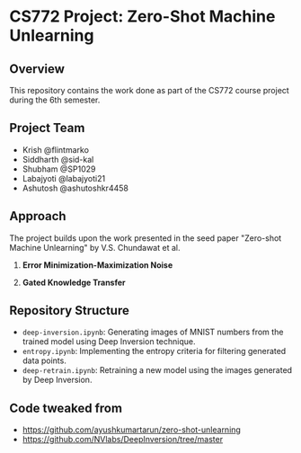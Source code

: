 # CS772 Project: Zero-Shot Machine Unlearning

## Overview
This repository contains the work done as part of the CS772 course project during the 6th semester.

## Project Team
- Krish @flintmarko
- Siddharth @sid-kal
- Shubham @SP1029
- Labajyoti @labajyoti21
- Ashutosh @ashutoshkr4458

## Approach
The project builds upon the work presented in the seed paper "Zero-shot Machine Unlearning" by V.S. Chundawat et al.

1. **Error Minimization-Maximization Noise**

2. **Gated Knowledge Transfer**

## Repository Structure
  - `deep-inversion.ipynb`: Generating images of MNIST numbers from the trained model using Deep Inversion technique.
  - `entropy.ipynb`: Implementing the entropy criteria for filtering generated data points.
  - `deep-retrain.ipynb`: Retraining a new model using the images generated by Deep Inversion.

## Code tweaked from
- https://github.com/ayushkumartarun/zero-shot-unlearning
- https://github.com/NVlabs/DeepInversion/tree/master

